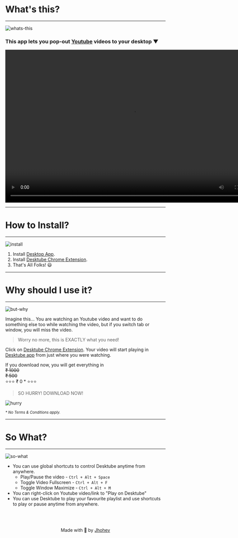 [//]: #Desktube
# What's this?
---------------

![whats-this](https://media.giphy.com/media/kaq6GnxDlJaBq/giphy.gif)

### This app lets you pop-out [Youtube](https://www.youtube.com) videos to your desktop ▼

<video width="800" height="480" autoplay loop>
    <source src="assets/videos/scene-1.mp4" type="video/mp4"/>
    Your browser does not support the video tag.
</video>

-----------------
# How to Install?
-----------------

![install](https://media.giphy.com/media/JIX9t2j0ZTN9S/giphy.gif)

1. Install [Desktop App][app-download-link].
2. Install [Desktube Chrome Extension][ext-download-link].
3. That's All Folks! 😃

-----------------------
# Why should I use it?
-----------------------

![but-why](https://media.giphy.com/media/1M9fmo1WAFVK0/giphy.gif)

Imagine this...
You are watching an Youtube video and want to do something else too while watching the video, but if you switch tab or window, you will miss the video.

> Worry no more, this is EXACTLY what you need!

Click on [Desktube Chrome Extension][ext-download-link]. Your video will start playing in [Desktube app][app-download-link] from just where you were watching.

If you download now, you will get everything in<br>
~~₹ 1000~~<br>
~~₹ 500~~ <br>
⭐⭐⭐ ₹ 0 \* ⭐⭐⭐
>SO HURRY! DOWNLOAD NOW!


![hurry](https://media.giphy.com/media/3o6Zth7pE7aPKqAEEM/giphy.gif)

<small><em>* No Terms & Conditions apply.</em></small>

-----------
# So What?
-----------

![so-what](https://media.giphy.com/media/xT77Y36ijyuwn58bja/giphy.gif)

- You can use global shortcuts to control Desktube anytime from anywhere.
    - Play/Pause the video - `Ctrl + Alt + Space`
    - Toggle Video Fullscreen - `Ctrl + Alt + F`
    - Toggle Window Maximize - `Ctrl + Alt + M`
- You can right-click on Youtube video/link to "Play on Desktube"
- You can use Desktube to play your favourite playlist and use shortcuts to play or pause anytime from anywhere.
<br>
<br>
<br>
<center>Made with 🤘 by <a href="https://facebook.com/johev09">Jhohev</a></center>


[app-download-link]: https://github.com/johev09/desktube/releases/download/v1.0.0/desktube-setup-1.0.0.exe
[ext-download-link]: https://chrome.google.com/webstore/detail/desktube-chrome-extension/biejfabbjpibepifkhloolobibjjddia